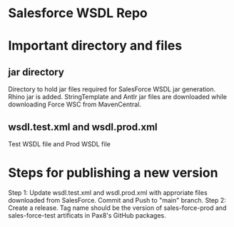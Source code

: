 # Salesforce WSDL Repo

# Important directory and files
## jar directory
Directory to hold jar files required for SalesForce WSDL jar generation. Rhino jar is added. StringTemplate and Antlr jar files are downloaded while downloading Force WSC from MavenCentral.
## wsdl.test.xml and wsdl.prod.xml
Test WSDL file and Prod WSDL file

# Steps for publishing a new version
Step 1: Update wsdl.test.xml and wsdl.prod.xml with approriate files downloaded from SalesForce. Commit and Push to "main" branch.
Step 2: Create a release. Tag name should be the version of sales-force-prod and sales-force-test artificats in Pax8's GitHub packages.
